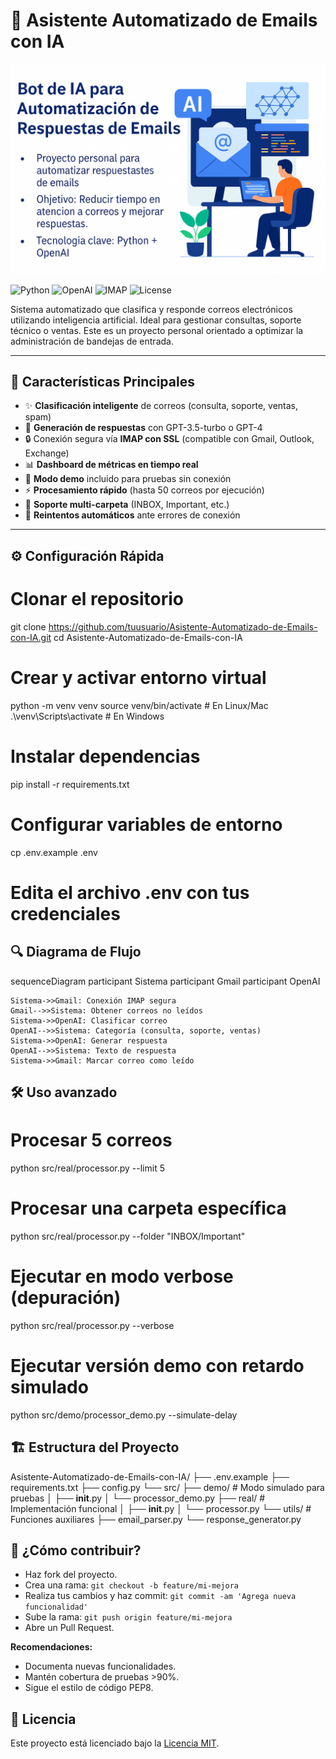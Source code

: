 # 📧 Asistente Automatizado de Emails con IA

![Banner del Proyecto](Image%20Bot%20IA.png)

![Python](https://img.shields.io/badge/Python-3.8+-blue.svg)
![OpenAI](https://img.shields.io/badge/OpenAI-GPT--4-blueviolet)
![IMAP](https://img.shields.io/badge/Protocol-IMAP-orange.svg)
![License](https://img.shields.io/badge/License-MIT-green.svg)

Sistema automatizado que clasifica y responde correos electrónicos utilizando inteligencia artificial. Ideal para gestionar consultas, soporte técnico o ventas. Este es un proyecto personal orientado a optimizar la administración de bandejas de entrada.

---

## 🚀 Características Principales

- ✨ **Clasificación inteligente** de correos (consulta, soporte, ventas, spam)
- 🤖 **Generación de respuestas** con GPT-3.5-turbo o GPT-4
- 🔒 Conexión segura vía **IMAP con SSL** (compatible con Gmail, Outlook, Exchange)
- 📊 **Dashboard de métricas en tiempo real**
- 🧪 **Modo demo** incluido para pruebas sin conexión
- ⚡ **Procesamiento rápido** (hasta 50 correos por ejecución)
- 📁 **Soporte multi-carpeta** (INBOX, Important, etc.)
- 🔄 **Reintentos automáticos** ante errores de conexión

---

## ⚙️ Configuración Rápida

# Clonar el repositorio
git clone https://github.com/tuusuario/Asistente-Automatizado-de-Emails-con-IA.git
cd Asistente-Automatizado-de-Emails-con-IA

# Crear y activar entorno virtual
python -m venv venv
source venv/bin/activate      # En Linux/Mac
.\venv\Scripts\activate       # En Windows

# Instalar dependencias
pip install -r requirements.txt

# Configurar variables de entorno
cp .env.example .env
# Edita el archivo .env con tus credenciales



## 🔍 Diagrama de Flujo
sequenceDiagram
    participant Sistema
    participant Gmail
    participant OpenAI

    Sistema->>Gmail: Conexión IMAP segura
    Gmail-->>Sistema: Obtener correos no leídos
    Sistema->>OpenAI: Clasificar correo
    OpenAI-->>Sistema: Categoría (consulta, soporte, ventas)
    Sistema->>OpenAI: Generar respuesta
    OpenAI-->>Sistema: Texto de respuesta
    Sistema->>Gmail: Marcar correo como leído


## 🛠️ Uso avanzado
# Procesar 5 correos
python src/real/processor.py --limit 5

# Procesar una carpeta específica
python src/real/processor.py --folder "INBOX/Important"

# Ejecutar en modo verbose (depuración)
python src/real/processor.py --verbose

# Ejecutar versión demo con retardo simulado
python src/demo/processor_demo.py --simulate-delay



## 🏗️ Estructura del Proyecto
Asistente-Automatizado-de-Emails-con-IA/
├── .env.example
├── requirements.txt
├── config.py
└── src/
    ├── demo/               # Modo simulado para pruebas
    │   ├── __init__.py
    │   └── processor_demo.py
    ├── real/               # Implementación funcional
    │   ├── __init__.py
    │   └── processor.py
    └── utils/              # Funciones auxiliares
        ├── email_parser.py
        └── response_generator.py



## 🤝 ¿Cómo contribuir?
- Haz fork del proyecto.
- Crea una rama: `git checkout -b feature/mi-mejora`
- Realiza tus cambios y haz commit: `git commit -am 'Agrega nueva funcionalidad'`
- Sube la rama: `git push origin feature/mi-mejora`
- Abre un Pull Request.

**Recomendaciones:**
- Documenta nuevas funcionalidades.
- Mantén cobertura de pruebas >90%.
- Sigue el estilo de código PEP8.

## 📜 Licencia
Este proyecto está licenciado bajo la [Licencia MIT](LICENSE.md).
